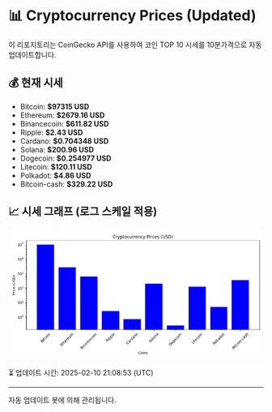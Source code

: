 
# 📊 Cryptocurrency Prices (Updated)

이 리포지토리는 CoinGecko API를 사용하여 코인 TOP 10 시세를 10분가격으로 자동 업데이트합니다.

## 💰 현재 시세
- Bitcoin: **$97315 USD**
- Ethereum: **$2679.16 USD**
- Binancecoin: **$611.82 USD**
- Ripple: **$2.43 USD**
- Cardano: **$0.704348 USD**
- Solana: **$200.96 USD**
- Dogecoin: **$0.254977 USD**
- Litecoin: **$120.11 USD**
- Polkadot: **$4.86 USD**
- Bitcoin-cash: **$329.22 USD**

## 📈 시세 그래프 (로그 스케일 적용)
![Crypto Prices](crypto_prices.png)

⏳ 업데이트 시간: 2025-02-10 21:08:53 (UTC)

---
자동 업데이트 봇에 의해 관리됩니다.
